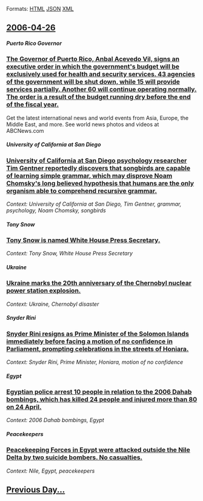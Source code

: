 
Formats: [HTML](2006/04/26/index.html)  [JSON](2006/04/26/index.json)  [XML](2006/04/26/index.xml)  

## [2006-04-26](/news/2006/04/26/index.md)

##### Puerto Rico Governor
### [ The Governor of Puerto Rico, Anbal Acevedo Vil, signs an executive order in which the government's budget will be exclusively used for health and security services. 43 agencies of the government will be shut down, while 15 will provide services partially. Another 60 will continue operating normally. The order is a result of the budget running dry before the end of the fiscal year. ](/news/2006/04/26/the-governor-of-puerto-rico-anibal-acevedo-vila-signs-an-executive-order-in-which-the-government-s-budget-will-be-exclusively-used-for-he.md)
Get the latest international news and world events from Asia, Europe, the Middle East, and more. See world news photos and videos at ABCNews.com

##### University of California at San Diego
### [ University of California at San Diego psychology researcher Tim Gentner reportedly discovers that songbirds are capable of learning simple grammar, which may disprove Noam Chomsky's long believed hypothesis that humans are the only organism able to comprehend recursive grammar. ](/news/2006/04/26/university-of-california-at-san-diego-psychology-researcher-tim-gentner-reportedly-discovers-that-songbirds-are-capable-of-learning-simple.md)
_Context: University of California at San Diego, Tim Gentner, grammar, psychology, Noam Chomsky, songbirds_

##### Tony Snow
### [ Tony Snow is named White House Press Secretary.](/news/2006/04/26/tony-snow-is-named-white-house-press-secretary.md)
_Context: Tony Snow, White House Press Secretary_

##### Ukraine
### [ Ukraine marks the 20th anniversary of the Chernobyl nuclear power station explosion. ](/news/2006/04/26/ukraine-marks-the-20th-anniversary-of-the-chernobyl-nuclear-power-station-explosion.md)
_Context: Ukraine, Chernobyl disaster_

##### Snyder Rini
### [ Snyder Rini resigns as Prime Minister of the Solomon Islands immediately before facing a motion of no confidence in Parliament, prompting celebrations in the streets of Honiara. ](/news/2006/04/26/snyder-rini-resigns-as-prime-minister-of-the-solomon-islands-immediately-before-facing-a-motion-of-no-confidence-in-parliament-prompting-c.md)
_Context: Snyder Rini, Prime Minister, Honiara, motion of no confidence_

##### Egypt
### [ Egyptian police arrest 10 people in relation to the 2006 Dahab bombings, which has killed 24 people and injured more than 80 on 24 April. ](/news/2006/04/26/egyptian-police-arrest-10-people-in-relation-to-the-2006-dahab-bombings-which-has-killed-24-people-and-injured-more-than-80-on-24-april.md)
_Context: 2006 Dahab bombings, Egypt_

##### Peacekeepers
### [ Peacekeeping Forces in Egypt were attacked outside the Nile Delta by two suicide bombers. No casualties. ](/news/2006/04/26/peacekeeping-forces-in-egypt-were-attacked-outside-the-nile-delta-by-two-suicide-bombers-no-casualties.md)
_Context: Nile, Egypt, peacekeepers_

## [Previous Day...](/news/2006/04/25/index.md)

